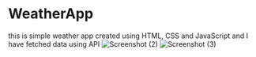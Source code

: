 # WeatherApp
this is simple weather app created using HTML, CSS and JavaScript and I have fetched data using API
![Screenshot (2)](https://github.com/harshtarang7/WeatherApp/assets/129269318/6e66c069-767f-402e-a57b-307d2179d7ab)
![Screenshot (3)](https://github.com/harshtarang7/WeatherApp/assets/129269318/20e5f9a9-e7f7-4859-a8c7-7cc320d516fa)

